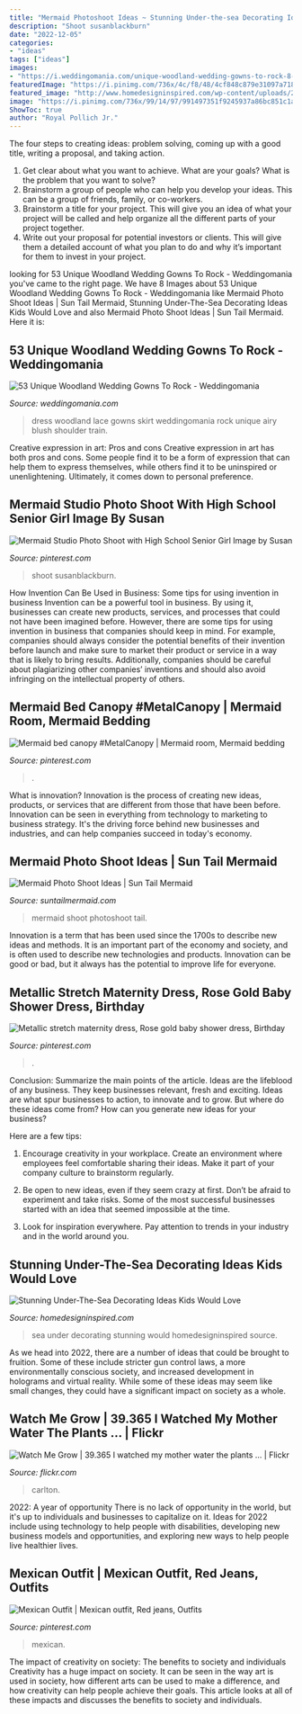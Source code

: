 ```yaml
---
title: "Mermaid Photoshoot Ideas ~ Stunning Under-the-sea Decorating Ideas Kids Would Love"
description: "Shoot susanblackburn"
date: "2022-12-05"
categories:
- "ideas"
tags: ["ideas"]
images:
- "https://i.weddingomania.com/unique-woodland-wedding-gowns-to-rock-8-500x750.jpg"
featuredImage: "https://i.pinimg.com/736x/4c/f8/48/4cf848c879e31097a718cc0a7ca318ee.jpg"
featured_image: "http://www.homedesigninspired.com/wp-content/uploads/2017/06/under-the-sea-decorating-inspiration-6-1-2.jpg"
image: "https://i.pinimg.com/736x/99/14/97/991497351f9245937a86bc851c1af416.jpg"
ShowToc: true
author: "Royal Pollich Jr."
---
```



The four steps to creating ideas: problem solving, coming up with a good title, writing a proposal, and taking action.
1. Get clear about what you want to achieve. What are your goals? What is the problem that you want to solve? 
2. Brainstorm a group of people who can help you develop your ideas. This can be a group of friends, family, or co-workers. 
3. Brainstorm a title for your project. This will give you an idea of what your project will be called and help organize all the different parts of your project together. 
4. Write out your proposal for potential investors or clients. This will give them a detailed account of what you plan to do and why it’s important for them to invest in your project.

	

		
looking for 53 Unique Woodland Wedding Gowns To Rock - Weddingomania you've came to the right page. We have 8 Images about 53 Unique Woodland Wedding Gowns To Rock - Weddingomania like Mermaid Photo Shoot Ideas | Sun Tail Mermaid, Stunning Under-The-Sea Decorating Ideas Kids Would Love and also Mermaid Photo Shoot Ideas | Sun Tail Mermaid. Here it is:
		
    
## 53 Unique Woodland Wedding Gowns To Rock - Weddingomania

<img loading=lazy src="https://i.weddingomania.com/unique-woodland-wedding-gowns-to-rock-8-500x750.jpg" onerror="this.onerror=null;this.src='https://tse2.mm.bing.net/th?id=OIP.jrdb868YBcwrGKeaP7cRUgHaLH&amp;pid=15.1';" alt="53 Unique Woodland Wedding Gowns To Rock - Weddingomania">

_Source: weddingomania.com_

>dress woodland lace gowns skirt weddingomania rock unique airy blush shoulder train. 

	

Creative expression in art: Pros and cons
Creative expression in art has both pros and cons. Some people find it to be a form of expression that can help them to express themselves, while others find it to be uninspired or unenlightening. Ultimately, it comes down to personal preference.

    
## Mermaid Studio Photo Shoot With High School Senior Girl Image By Susan

<img loading=lazy src="https://i.pinimg.com/736x/4c/f8/48/4cf848c879e31097a718cc0a7ca318ee.jpg" onerror="this.onerror=null;this.src='https://tse2.mm.bing.net/th?id=OIP.lC2FgixH9F-UJpIYrdxI3wHaLH&amp;pid=15.1';" alt="Mermaid Studio Photo Shoot with High School Senior Girl Image by Susan">

_Source: pinterest.com_

>shoot susanblackburn. 

	

How Invention Can Be Used in Business: Some tips for using invention in business
Invention can be a powerful tool in business. By using it, businesses can create new products, services, and processes that could not have been imagined before. However, there are some tips for using invention in business that companies should keep in mind. For example, companies should always consider the potential benefits of their invention before launch and make sure to market their product or service in a way that is likely to bring results. Additionally, companies should be careful about plagiarizing other companies’ inventions and should also avoid infringing on the intellectual property of others.

    
## Mermaid Bed Canopy #MetalCanopy | Mermaid Room, Mermaid Bedding

<img loading=lazy src="https://i.pinimg.com/originals/cb/7f/be/cb7fbe62ccada0cc7b7f8271742cdc1d.jpg" onerror="this.onerror=null;this.src='https://tse4.mm.bing.net/th?id=OIP.kkQI1K-IuFtQMEE5lPse8wHaJ4&amp;pid=15.1';" alt="Mermaid bed canopy #MetalCanopy | Mermaid room, Mermaid bedding">

_Source: pinterest.com_

>. 

	

What is innovation?
Innovation is the process of creating new ideas, products, or services that are different from those that have been before. Innovation can be seen in everything from technology to marketing to business strategy. It's the driving force behind new businesses and industries, and can help companies succeed in today's economy.

    
## Mermaid Photo Shoot Ideas | Sun Tail Mermaid

<img loading=lazy src="http://cdn.shopify.com/s/files/1/1537/5857/articles/Mermaid_Photo_Shoot_Ideas_1024x1024.jpg?v=1574781664" onerror="this.onerror=null;this.src='https://tse1.mm.bing.net/th?id=OIP.ItJheVysATCg-oMr9b9G0wHaEK&amp;pid=15.1';" alt="Mermaid Photo Shoot Ideas | Sun Tail Mermaid">

_Source: suntailmermaid.com_

>mermaid shoot photoshoot tail. 

	

Innovation is a term that has been used since the 1700s to describe new ideas and methods. It is an important part of the economy and society, and is often used to describe new technologies and products. Innovation can be good or bad, but it always has the potential to improve life for everyone.

    
## Metallic Stretch Maternity Dress, Rose Gold Baby Shower Dress, Birthday

<img loading=lazy src="https://i.pinimg.com/736x/99/14/97/991497351f9245937a86bc851c1af416.jpg" onerror="this.onerror=null;this.src='https://tse3.mm.bing.net/th?id=OIP.eSl01xgiRUBwH6aik2SnPAHaLH&amp;pid=15.1';" alt="Metallic stretch maternity dress, Rose gold baby shower dress, Birthday">

_Source: pinterest.com_

>. 

	

Conclusion: Summarize the main points of the article.
Ideas are the lifeblood of any business. They keep businesses relevant, fresh and exciting. Ideas are what spur businesses to action, to innovate and to grow.
But where do these ideas come from? How can you generate new ideas for your business?

Here are a few tips:

1. Encourage creativity in your workplace. Create an environment where employees feel comfortable sharing their ideas. Make it part of your company culture to brainstorm regularly.

2. Be open to new ideas, even if they seem crazy at first. Don’t be afraid to experiment and take risks. Some of the most successful businesses started with an idea that seemed impossible at the time.

3. Look for inspiration everywhere. Pay attention to trends in your industry and in the world around you.

    
## Stunning Under-The-Sea Decorating Ideas Kids Would Love

<img loading=lazy src="http://www.homedesigninspired.com/wp-content/uploads/2017/06/under-the-sea-decorating-inspiration-6-1-2.jpg" onerror="this.onerror=null;this.src='https://tse4.mm.bing.net/th?id=OIP.5IfXx8wsFnhdZ2EQ9l_TXQHaNJ&amp;pid=15.1';" alt="Stunning Under-The-Sea Decorating Ideas Kids Would Love">

_Source: homedesigninspired.com_

>sea under decorating stunning would homedesigninspired source. 

	

As we head into 2022, there are a number of ideas that could be brought to fruition. Some of these include stricter gun control laws, a more environmentally conscious society, and increased development in holograms and virtual reality. While some of these ideas may seem like small changes, they could have a significant impact on society as a whole.

    
## Watch Me Grow | 39.365 I Watched My Mother Water The Plants … | Flickr

<img loading=lazy src="https://c1.staticflickr.com/7/6187/6057633434_416d4b56b9_b.jpg" onerror="this.onerror=null;this.src='https://tse1.mm.bing.net/th?id=OIP.Qm6D8YqxvZJOqg1Nl4WJrQHaKX&amp;pid=15.1';" alt="Watch Me Grow | 39.365 I watched my mother water the plants … | Flickr">

_Source: flickr.com_

>carlton. 

	

2022: A year of opportunity
There is no lack of opportunity in the world, but it's up to individuals and businesses to capitalize on it. Ideas for 2022 include using technology to help people with disabilities, developing new business models and opportunities, and exploring new ways to help people live healthier lives.

    
## Mexican Outfit | Mexican Outfit, Red Jeans, Outfits

<img loading=lazy src="https://i.pinimg.com/originals/b0/06/59/b00659eaf7b72c5b8adf49e5f2e29a67.jpg" onerror="this.onerror=null;this.src='https://tse2.mm.bing.net/th?id=OIP.jL6exUsejQiuv9lB-w891AHaN2&amp;pid=15.1';" alt="Mexican Outfit | Mexican outfit, Red jeans, Outfits">

_Source: pinterest.com_

>mexican. 

	

The impact of creativity on society: The benefits to society and individuals
Creativity has a huge impact on society. It can be seen in the way art is used in society, how different arts can be used to make a difference, and how creativity can help people achieve their goals. This article looks at all of these impacts and discusses the benefits to society and individuals.


